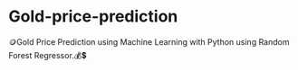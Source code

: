 # Gold-price-prediction
 🪙Gold Price Prediction using Machine Learning with Python using Random Forest Regressor.💰💲
